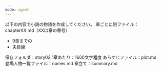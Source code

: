 ```yaml
---
mode: agent
---
```

以下の内容で小説の物語を作成してください。
章ごとに別ファイル：chapterXX.md（XXは章の番号）

- 9章までの
- 夫目線

保存フォルダ：story02
1章あたり：1600文字程度
あらすじファイル：plot.md
登場人物一覧ファイル：names.md
章立て：summary.md
